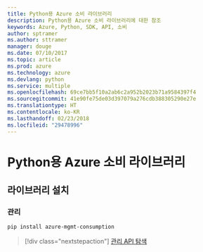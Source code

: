 ```yaml
---
title: Python용 Azure 소비 라이브러리
description: Python용 Azure 소비 라이브러리에 대한 참조
keywords: Azure, Python, SDK, API, 소비
author: sptramer
ms.author: sttramer
manager: douge
ms.date: 07/10/2017
ms.topic: article
ms.prod: azure
ms.technology: azure
ms.devlang: python
ms.service: multiple
ms.openlocfilehash: 69ce7bb5f10a2ab6c2a952b2023b71a9584397f4
ms.sourcegitcommit: 41e90fe75de03d397079a276cdb388305290e27e
ms.translationtype: HT
ms.contentlocale: ko-KR
ms.lasthandoff: 02/23/2018
ms.locfileid: "29478996"
---
```

# <a name="azure-consumption-libraries-for-python"></a>Python용 Azure 소비 라이브러리

## <a name="install-the-libraries"></a>라이브러리 설치


### <a name="management"></a>관리

```bash
pip install azure-mgmt-consumption
```
> [!div class="nextstepaction"]
> [관리 API 탐색](/python/api/overview/azure/consumption/management)